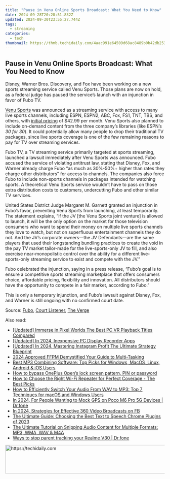 ```yaml
---
title: "Pause in Venu Online Sports Broadcast: What You Need to Know"
date: 2024-09-28T20:28:51.832Z
updated: 2024-09-30T23:55:27.744Z
tags:
  - streaming
categories:
  - tech
thumbnail: https://thmb.techidaily.com/4aac991e64509d68ac8489b0b42db25368d487df0c50d4cd60fbe09c3938eb3d.jpg
---
```


## Pause in Venu Online Sports Broadcast: What You Need to Know

Disney, Warner Bros. Discovery, and Fox have been working on a new sports streaming service called Venu Sports. Those plans are now on hold, as a federal judge has paused the service’s launch with an injunction in favor of Fubo TV.

[Venu Sports](https://ai-driven-video-production.techidaily.com/new-2024-approved-the-great-debate-final-cut-pro-vs-lumafusion-for-video-editing/) was announced as a streaming service with access to many live sports channels, including ESPN, ESPN2, ABC, Fox, FS1, TNT, TBS, and others, with [initial pricing](https://win-answers.techidaily.com/resolved-issue-addressed-persistent-app-failures-for-wot-blitz-users/) of $42.99 per month. Venu Sports also planned to include on-demand content from the three company’s libraries (like ESPN’s _30 for 30_). It could potentially allow many people to drop their traditional TV packages, since live sports coverage is one of the few remaining reasons to pay for TV over streaming services.

 Fubo TV, a TV streaming service primarily targeted at sports streaming, launched a lawsuit immediately after Venu Sports was announced. Fubo accused the service of violating antitrust law, stating that Disney, Fox, and Warner already charge Fubo “as much as 30%-50%+ higher than rates they charge other distributors” for access to channels. The companies also force Fubo to include non-sports channels in packages intended for watching sports. A theoretical Venu Sports service wouldn’t have to pass on those extra distribution costs to customers, undercutting Fubo and other similar TV services.

 United States District Judge Margaret M. Garnett granted an injunction in Fubo’s favor, preventing Venu Sports from launching, at least temporarily. The statement explains, “if the JV \[the Venu Sports joint venture\] is allowed to launch, it will be the only option on the market for those television consumers who want to spend their money on multiple live sports channels they love to watch, but not on superfluous entertainment channels they do not. And the JV’s corporate owners—the JV Defendants—are the same players that used their longstanding bundling practices to create the void in the pay TV market tailor-made for the live-sports-only JV to fill, and also exercise near-monopolistic control over the ability for a different live-sports-only streaming service to exist and compete with the JV.”

 Fubo celebrated the injunction, saying in a press release, “Fubo’s goal is to ensure a competitive sports streaming marketplace that offers consumers choice, affordable pricing, flexibility and innovation. All distributors should have the opportunity to compete in a fair market, according to Fubo.”

 This is only a temporary injunction, and Fubo’s lawsuit against Disney, Fox, and Warner is still ongoing with no confirmed court date.

 Source: [Fubo](https://ir.fubo.tv/news/news-details/2024/Fubo-Wins-Preliminary-Injunction-Against-The-Walt-Disney-Company-FOX-Corp.-and-Warner-Bros.-Discoverys-Venu-Sports-Joint-Venture/default.aspx), [Court Listener](https://www.courtlistener.com/docket/68276963/290/fubotv-inc-v-the-walt-disney-company/), [The Verge](https://www.theverge.com/2024/8/16/24222035/venu-sports-disney-fox-wbd-blocked-court-antitrust)

<ins class="adsbygoogle"
     style="display:block"
     data-ad-format="autorelaxed"
     data-ad-client="ca-pub-7571918770474297"
     data-ad-slot="1223367746"></ins>

<ins class="adsbygoogle"
     style="display:block"
     data-ad-client="ca-pub-7571918770474297"
     data-ad-slot="8358498916"
     data-ad-format="auto"
     data-full-width-responsive="true"></ins>

<span class="atpl-alsoreadstyle">Also read:</span>
<div><ul>
<li><a href="https://some-techniques.techidaily.com/updated-immerse-in-pixel-worlds-the-best-pc-vr-playback-titles-compared/"><u>[Updated] Immerse in Pixel Worlds The Best PC VR Playback Titles Compared</u></a></li>
<li><a href="https://desktop-recording.techidaily.com/updated-in-2024-inexpensive-pc-display-recorder-apps/"><u>[Updated] In 2024, Inexpensive PC Display Recorder Apps</u></a></li>
<li><a href="https://instagram-videos.techidaily.com/updated-in-2024-mastering-instagram-profit-the-ultimate-strategy-blueprint/"><u>[Updated] In 2024, Mastering Instagram Profit The Ultimate Strategy Blueprint</u></a></li>
<li><a href="https://some-techniques.techidaily.com/2024-approved-ffpm-demystified-your-guide-to-multi-tasking/"><u>2024 Approved FFPM Demystified Your Guide to Multi-Tasking</u></a></li>
<li><a href="https://media-tips.techidaily.com/best-mp3-combining-software-top-picks-for-windows-macos-linux-android-and-ios-users/"><u>Best MP3 Combining Software: Top Picks for Windows, MacOS, Linux, Android & iOS Users</u></a></li>
<li><a href="https://phone-solutions.techidaily.com/how-to-bypass-oneplus-open-s-lock-screen-pattern-pin-or-password-by-drfone-android-unlock-android-unlock/"><u>How to bypass OnePlus Open’s lock screen pattern, PIN or password</u></a></li>
<li><a href="https://technical-tips.techidaily.com/how-to-choose-the-right-wi-fi-repeater-for-perfect-coverage-the-best-picks/"><u>How to Choose the Right Wi-Fi Repeater for Perfect Coverage - The Best Picks</u></a></li>
<li><a href="https://media-tips.techidaily.com/how-to-efficiently-switch-your-audio-from-wav-to-mp3-top-7-techniques-for-macos-and-windows-users/"><u>How to Efficiently Switch Your Audio From WAV to MP3: Top 7 Techniques for macOS and Windows Users</u></a></li>
<li><a href="https://android-location.techidaily.com/in-2024-for-people-wanting-to-mock-gps-on-poco-m6-pro-5g-devices-drfone-by-drfone-virtual/"><u>In 2024, For People Wanting to Mock GPS on Poco M6 Pro 5G Devices | Dr.fone</u></a></li>
<li><a href="https://facebook-video-recording.techidaily.com/in-2024-strategies-for-effective-360-video-broadcasts-on-fb/"><u>In 2024, Strategies for Effective 360 Video Broadcasts on FB</u></a></li>
<li><a href="https://media-tips.techidaily.com/the-ultimate-guide-choosing-the-best-text-to-speech-chrome-plugins-of-2023/"><u>The Ultimate Guide: Choosing the Best Text to Speech Chrome Plugins of 2023</u></a></li>
<li><a href="https://media-tips.techidaily.com/the-ultimate-tutorial-on-snipping-audio-content-for-multiple-formats-mp3-wma-wav-and-m4a/"><u>The Ultimate Tutorial on Snipping Audio Content for Multiple Formats: MP3, WMA, WAV & M4A</u></a></li>
<li><a href="https://android-location-track.techidaily.com/ways-to-stop-parent-tracking-your-realme-v30-drfone-by-drfone-virtual-android/"><u>Ways to stop parent tracking your Realme V30 | Dr.fone</u></a></li>
</ul></div>

<!-- affiliate ads begin -->
<a href="https://aligracehair.sjv.io/c/5597632/1948881/19272" target="_top" id="1948881">
  <img src="//a.impactradius-go.com/display-ad/19272-1948881" border="0" alt="https://techidaily.com" width="728" height="90"/>
</a>
<img height="0" width="0" src="https://aligracehair.sjv.io/i/5597632/1948881/19272" style="position:absolute;visibility:hidden;" border="0" />
<!-- affiliate ads end -->

